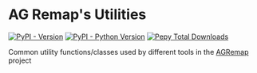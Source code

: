 # AG Remap's Utilities

[![PyPI - Version](https://img.shields.io/pypi/v/AGRemapUtils?style=for-the-badge)](https://pypi.org/project/AGRemapUtils/)
[![PyPI - Python Version](https://img.shields.io/pypi/pyversions/AGRemapUtils?style=for-the-badge)](https://pypi.org/project/AGRemapUtils/)
[![Pepy Total Downloads](https://img.shields.io/pepy/dt/AGRemapUtils?style=for-the-badge)](https://pypi.org/project/AGRemapUtils/)

Common utility functions/classes used by different tools in the [AGRemap](https://github.com/nhok0169/Anime-Game-Remap) project
